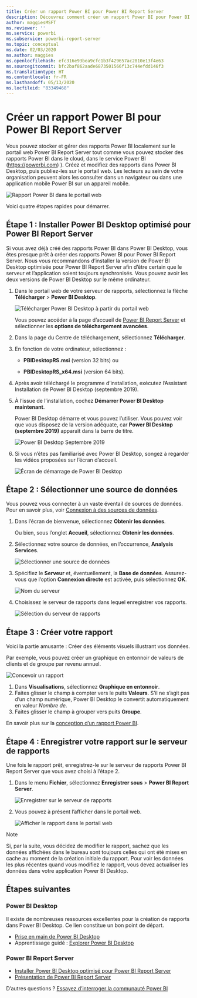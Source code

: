 ```yaml
---
title: Créer un rapport Power BI pour Power BI Report Server
description: Découvrez comment créer un rapport Power BI pour Power BI Report Server en quelques étapes simples.
author: maggiesMSFT
ms.reviewer: ''
ms.service: powerbi
ms.subservice: powerbi-report-server
ms.topic: conceptual
ms.date: 02/03/2020
ms.author: maggies
ms.openlocfilehash: efc316e93bea9cfc1b3f429657ac2810e13f4e63
ms.sourcegitcommit: bfc2baf862aade6873501566f13c744efdd146f3
ms.translationtype: HT
ms.contentlocale: fr-FR
ms.lasthandoff: 05/13/2020
ms.locfileid: "83349468"
---
```

# <a name="create-a-power-bi-report-for-power-bi-report-server"></a>Créer un rapport Power BI pour Power BI Report Server
Vous pouvez stocker et gérer des rapports Power BI localement sur le portail web Power BI Report Server tout comme vous pouvez stocker des rapports Power BI dans le cloud, dans le service Power BI (https://powerbi.com) ). Créez et modifiez des rapports dans Power BI Desktop, puis publiez-les sur le portail web. Les lecteurs au sein de votre organisation peuvent alors les consulter dans un navigateur ou dans une application mobile Power BI sur un appareil mobile.

![Rapport Power BI dans le portail web](media/quickstart-create-powerbi-report/report-server-powerbi-report.png)

Voici quatre étapes rapides pour démarrer.

## <a name="step-1-install-power-bi-desktop-optimized-for-power-bi-report-server"></a>Étape 1 : Installer Power BI Desktop optimisé pour Power BI Report Server

Si vous avez déjà créé des rapports Power BI dans Power BI Desktop, vous êtes presque prêt à créer des rapports Power BI pour Power BI Report Server. Nous vous recommandons d’installer la version de Power BI Desktop optimisée pour Power BI Report Server afin d’être certain que le serveur et l’application soient toujours synchronisés. Vous pouvez avoir les deux versions de Power BI Desktop sur le même ordinateur.

1. Dans le portail web de votre serveur de rapports, sélectionnez la flèche **Télécharger** > **Power BI Desktop**.

    ![Télécharger Power BI Desktop à partir du portail web](media/quickstart-create-powerbi-report/report-server-download-web-portal.png)

    Vous pouvez accéder à la page d’accueil de [Power BI Report Server](https://powerbi.microsoft.com/report-server/) et sélectionner les **options de téléchargement avancées**.

2. Dans la page du Centre de téléchargement, sélectionnez **Télécharger**.

3. En fonction de votre ordinateur, sélectionnez :

    - **PBIDesktopRS.msi** (version 32 bits) ou

    - **PBIDesktopRS_x64.msi** (version 64 bits).

4. Après avoir téléchargé le programme d’installation, exécutez l’Assistant Installation de Power BI Desktop (septembre 2019).

2. À l’issue de l’installation, cochez **Démarrer Power BI Desktop maintenant**.
   
    Power BI Desktop démarre et vous pouvez l’utiliser. Vous pouvez voir que vous disposez de la version adéquate, car **Power BI Desktop (septembre 2019)** apparaît dans la barre de titre.

    ![Power BI Desktop Septembre 2019](media/quickstart-create-powerbi-report/power-bi-report-server-desktop-sept-2019.png)

3. Si vous n’êtes pas familiarisé avec Power BI Desktop, songez à regarder les vidéos proposées sur l’écran d’accueil.
   
    ![Écran de démarrage de Power BI Desktop](media/quickstart-create-powerbi-report/report-server-powerbi-desktop-start.png)

## <a name="step-2-select-a-data-source"></a>Étape 2 : Sélectionner une source de données
Vous pouvez vous connecter à un vaste éventail de sources de données. Pour en savoir plus, voir [Connexion à des sources de données](connect-data-sources.md).

1. Dans l’écran de bienvenue, sélectionnez **Obtenir les données**.
   
    Ou bien, sous l’onglet **Accueil**, sélectionnez **Obtenir les données**.
2. Sélectionnez votre source de données, en l’occurrence, **Analysis Services**.
   
    ![Sélectionner une source de données](media/quickstart-create-powerbi-report/power-bi-report-server-get-data-ssas.png)
3. Spécifiez le **Serveur** et, éventuellement, la **Base de données**. Assurez-vous que l’option **Connexion directe** est activée, puis sélectionnez **OK**.
   
    ![Nom du serveur](media/quickstart-create-powerbi-report/report-server-ssas-server-name.png)
4. Choisissez le serveur de rapports dans lequel enregistrer vos rapports.
   
    ![Sélection du serveur de rapports](media/quickstart-create-powerbi-report/report-server-select-server.png)

## <a name="step-3-design-your-report"></a>Étape 3 : Créer votre rapport
Voici la partie amusante : Créer des éléments visuels illustrant vos données.

Par exemple, vous pouvez créer un graphique en entonnoir de valeurs de clients et de groupe par revenu annuel.

![Concevoir un rapport](media/quickstart-create-powerbi-report/report-server-create-funnel.png)

1. Dans **Visualisations**, sélectionnez **Graphique en entonnoir**.
2. Faites glisser le champ à compter vers le puits **Valeurs**. S’il ne s’agit pas d’un champ numérique, Power BI Desktop le convertit automatiquement en valeur *Nombre de*.
3. Faites glisser le champ à grouper vers puits **Groupe**.

En savoir plus sur la [conception d’un rapport Power BI](../create-reports/desktop-report-view.md).

## <a name="step-4-save-your-report-to-the-report-server"></a>Étape 4 : Enregistrer votre rapport sur le serveur de rapports
Une fois le rapport prêt, enregistrez-le sur le serveur de rapports Power BI Report Server que vous avez choisi à l’étape 2.

1. Dans le menu **Fichier**, sélectionnez **Enregistrer sous** > **Power BI Report Server**.
   
    ![Enregistrer sur le serveur de rapports](media/quickstart-create-powerbi-report/report-server-save-as-powerbi-report-server.png)
2. Vous pouvez à présent l’afficher dans le portail web.
   
    ![Afficher le rapport dans le portail web](media/quickstart-create-powerbi-report/report-server-powerbi-report.png)
    
> [!NOTE]
> Si, par la suite, vous décidez de modifier le rapport, sachez que les données affichées dans le bureau sont toujours celles qui ont été mises en cache au moment de la création initiale du rapport.  Pour voir les données les plus récentes quand vous modifiez le rapport, vous devez actualiser les données dans votre application Power BI Desktop.

## <a name="next-steps"></a>Étapes suivantes
### <a name="power-bi-desktop"></a>Power BI Desktop
Il existe de nombreuses ressources excellentes pour la création de rapports dans Power BI Desktop. Ce lien constitue un bon point de départ.

* [Prise en main de Power BI Desktop](../fundamentals/desktop-getting-started.md)
* Apprentissage guidé : [Explorer Power BI Desktop](/learn/modules/get-data-power-bi/2-getting-started-power-bi-desktop)

### <a name="power-bi-report-server"></a>Power BI Report Server
* [Installer Power BI Desktop optimisé pour Power BI Report Server](install-powerbi-desktop.md)  
* [Présentation de Power BI Report Server](get-started.md)  

D’autres questions ? [Essayez d’interroger la communauté Power BI](https://community.powerbi.com/)

